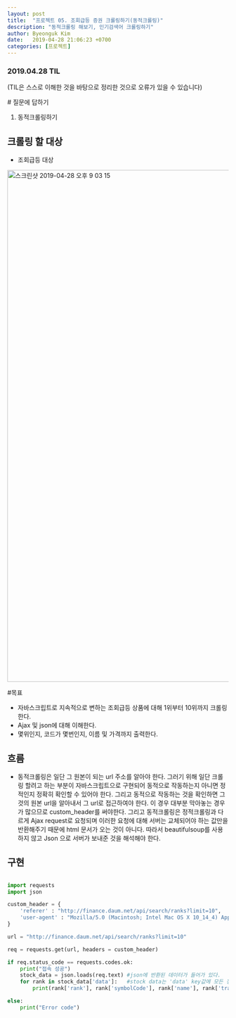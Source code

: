 ```yaml
---
layout: post
title:  "프로젝트 05. 조회급등 증권 크롤링하기(동적크롤링)"
description: "동적크롤링 해보기, 인기검색어 크롤링하기"
author: Byeonguk Kim
date:   2019-04-28 21:06:23 +0700
categories: [프로젝트]
---
```


### 2019.04.28 TIL

(TIL은 스스로 이해한 것을 바탕으로 정리한 것으로 오류가 있을 수 있습니다)

\# 질문에 답하기

1. 동적크롤링하기
 
## 크롤링 할 대상
 
* 조회급등 대상

<img width="1164" alt="스크린샷 2019-04-28 오후 9 03 15" src="https://user-images.githubusercontent.com/46436843/56864108-7c053500-69f9-11e9-9461-1255013eedc7.png">


#목표

* 자바스크립트로 지속적으로 변하는 조회급등 상품에 대해 1위부터 10위까지 크롤링한다.
* Ajax 및 json에 대해 이해한다.
* 몇위인지, 코드가 몇번인지, 이름 및 가격까지 출력한다.

## 흐름

* 동적크롤링은 일단 그 원본이 되는 url 주소를 알아야 한다. 그러기 위해 일단 크롤링 할려고 하는 부분이 자바스크립트으로 구현되어 동적으로 작동하는지 아니면 정적인지 정확히 확인할 수 있어야 한다. 그리고 동적으로 작동하는 것을 확인하면 그것의 원본 url을 알아내서 그 url로 접근하여야 한다. 이 경우 대부분 막아놓는 경우가 많으므로 custom_header를 써야한다. 그리고 동적크롤링은 정적크롤링과 다르게 Ajax request로 요청되며 이러한 요청에 대해 서버는 교체되어야 하는 값만을 반환해주기 때문에 html 문서가 오는 것이 아니다. 따라서 beautifulsoup를 사용하지 않고 Json 으로 서버가 보내준 것을 해석해야 한다.

## 구현

```python

import requests
import json

custom_header = {
	'referer' : "http://finance.daum.net/api/search/ranks?limit=10",
	'user-agent' : "Mozilla/5.0 (Macintosh; Intel Mac OS X 10_14_4) AppleWebKit/537.36 (KHTML, like Gecko) Chrome/73.0.3683.103 Safari/537.36",
}

url = "http://finance.daum.net/api/search/ranks?limit=10"

req = requests.get(url, headers = custom_header)

if req.status_code == requests.codes.ok:
	print("접속 성공")
	stock_data = json.loads(req.text) #json에 반환된 데이터가 들어가 있다.
	for rank in stock_data['data']:   #stock data는 'data' key값에 모든 정보가 들어가있다.
		print(rank['rank'], rank['symbolCode'], rank['name'], rank['tradePrice'])

else:
	print("Error code")
	
```
	
	